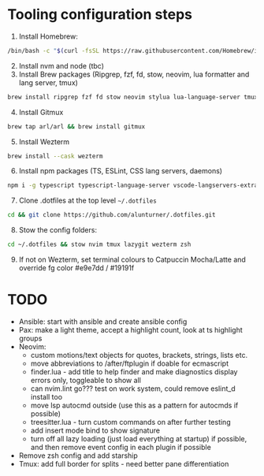 # Tooling configuration steps

1. Install Homebrew:

```bash
/bin/bash -c "$(curl -fsSL https://raw.githubusercontent.com/Homebrew/install/HEAD/install.sh)"
```

2. Install nvm and node (tbc)
3. Install Brew packages (Ripgrep, fzf, fd, stow, neovim, lua formatter and lang server, tmux)

```bash
brew install ripgrep fzf fd stow neovim stylua lua-language-server tmux
```

4. Install Gitmux

```bash
brew tap arl/arl && brew install gitmux
```

5. Install Wezterm

```bash
brew install --cask wezterm
```

6. Install npm packages (TS, ESLint, CSS lang servers, daemons)

```bash
npm i -g typescript typescript-language-server vscode-langservers-extracted css-variables-language-server cssmodules-language-server nodemon @fsouza/prettierd eslint_d
```

7. Clone .dotfiles at the top level `~/.dotfiles`

```bash
cd && git clone https://github.com/alunturner/.dotfiles.git
```

8. Stow the config folders:

```bash
cd ~/.dotfiles && stow nvim tmux lazygit wezterm zsh
```

9. If not on Wezterm, set terminal colours to Catpuccin Mocha/Latte and override fg color #e9e7dd / #19191f

# TODO

- Ansible: start with ansible and create ansible config
- Pax: make a light theme, accept a highlight count, look at ts highlight groups
- Neovim:
  - custom motions/text objects for quotes, brackets, strings, lists etc.
  - move abbreviations to /after/ftplugin if doable for ecmascript
  - finder.lua - add title to help finder and make diagnostics display errors only, toggleable to show all
  - can nvim.lint go??? test on work system, could remove eslint_d install too
  - move lsp autocmd outside (use this as a pattern for autocmds if possible)
  - treesitter.lua - turn custom commands on after further testing
  - add insert mode <C-k> bind to show signature
  - turn off all lazy loading (just load everything at startup) if possible, and then remove event config in each plugin if possible
- Remove zsh config and add starship
- Tmux: add full border for splits - need better pane differentiation
